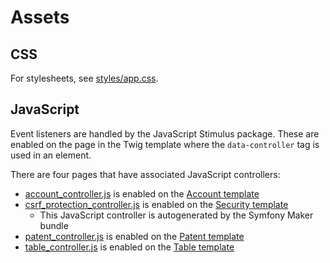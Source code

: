# Assets

## CSS
For stylesheets, see [styles/app.css](/assets/styles/app.css).

## JavaScript
Event listeners are handled by the JavaScript Stimulus package. These are enabled on the page in the Twig template where the `data-controller` tag is used in an element.

There are four pages that have associated JavaScript controllers:
- [account_controller.js](/assets/controllers/account_controller.js) is enabled on the [Account template](/templates/account/index.html.twig)
- [csrf_protection_controller.js](/assets/controllers/csrf_protection_controller.js) is enabled on the [Security template](/templates/security/login.html.twig)
    - This JavaScript controller is autogenerated by the Symfony Maker bundle
- [patent_controller.js](/assets/controllers/patent_controller.js) is enabled on the [Patent template](/templates/view_patent/index.html.twig)
- [table_controller.js](/assets/controllers/table_controller.js) is enabled on the [Table template](/templates/view_table/index.html.twig)